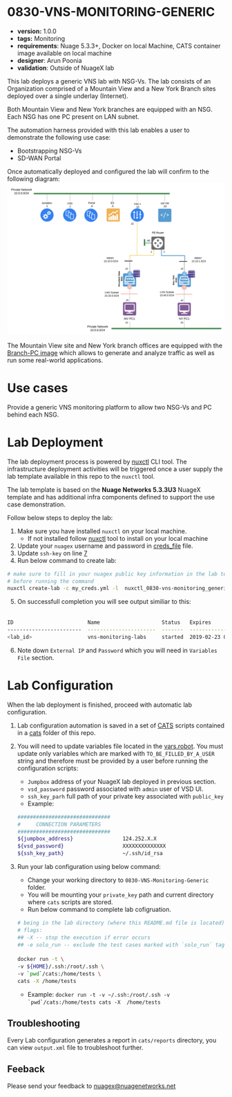 # 0830-VNS-MONITORING-GENERIC

* **version:** 1.0.0
* **tags:** Monitoring
* **requirements**: Nuage 5.3.3+, Docker on local Machine, CATS container image available on local machine
* **designer**: Arun Poonia
* **validation**: Outside of NuageX lab

This lab deploys a generic VNS lab with NSG-Vs. The lab consists of an Organization comprised of a Mountain View and a New York Branch sites deployed over a single underlay (Internet).

Both Mountain View and New York branches are equipped with an NSG. Each NSG has one PC present on LAN subnet.

The automation harness provided with this lab enables a user to demonstrate the following use case:

* Bootstrapping NSG-Vs
* SD-WAN Portal

Once automatically deployed and configured the lab will confirm to the following diagram:
![lab](./images/image.png)

The Mountain View site and New York branch offices are equipped with the [Branch-PC image](https://nuagenetworks.zendesk.com/hc/en-us/articles/360010244033) which allows to generate and analyze traffic as well as run some real-world applications.


# Use cases

Provide a generic VNS monitoring platform to allow two NSG-Vs and PC behind each NSG.

# Lab Deployment 

The lab deployment process is powered by [nuxctl](https://nuxctl.nuagex.io) CLI tool. The infrastructure deployment activities will be triggered once a user supply the lab template available in this repo to the `nuxctl` tool.

The lab template is based on the **Nuage Networks 5.3.3U3** NuageX template and has additional infra components defined to support the use case demonstration.

Follow below steps to deploy the lab:
1. Make sure you have installed `nuxctl` on your local machine. 
   - If not installed follow [nuxctl](https://nuxctl.nuagex.io) tool to install on your local machine
2. Update your `nuagex` username and password in [creds_file](./my_creds.yml) file.
3. Update `ssh-key` on line [7](./nuxctl_0830-vns-monitoring_generic.yml#L7)
4. Run below command to create lab: 
```bash
# make sure to fill in your nuagex public key information in the lab template
# before running the command
nuxctl create-lab -c my_creds.yml -l  nuxctl_0830-vns-monitoring_generic.yml --wait
```
5. On successfull completion you will see output similiar to this: 
```bash 

ID                        Name                    Status   Expires                 External IP      Password
------------------------  ----------------------  -------  ----------------------  ---------------  ----------------
<lab_id>                  vns-monitoring-labs     started  2019-02-23 00:31 (UTC)  XXXXXX           XXXXX
```
6. Note down `External IP` and `Password` which you will need in `Variables File` section. 


# Lab Configuration

When the lab deployment is finished, proceed with automatic lab configuration. 

1. Lab configuration automation is saved in a set of [CATS](http://cats-docs.nuageteam.net) scripts contained in a [cats](./cats/) folder of this repo.
2. You will need to update variables file located in the [vars.robot](./cats/vars.robot). You must update only variables which are marked with `TO_BE_FILLED_BY_A_USER` string and therefore must be provided by a user before running the configuration scripts: 
   - `Jumpbox` address of your NuageX lab deployed in previous section. 
   - `vsd_password` password associated with `admin` user of VSD UI. 
   - `ssh_key_parh` full path of your private key associated with `public_key` 
   - Example: 
    
    ```bash 
    ##############################
    #     CONNECTION PARAMETERS
    ##############################
    ${jumpbox_address}                124.252.X.X
    ${vsd_password}                   XXXXXXXXXXXXXX
    ${ssh_key_path}                   ~/.ssh/id_rsa
    ```

3. Run your lab configuration using below command: 
   - Change your working directory to `0830-VNS-Monitoring-Generic` folder. 
   - You will be mounting your `private_key` path and current directory where `cats` scripts are stored.
   - Run below command to complete lab cofigruation. 

   ```bash
   # being in the lab directory (where this README.md file is located)
   # flags:
   ## -X -- stop the execution if error occurs
   ## -e solo_run -- exclude the test cases marked with `solo_run` tag

   docker run -t \
   -v ${HOME}/.ssh:/root/.ssh \
   -v `pwd`/cats:/home/tests \
   cats -X /home/tests
   ```
   - Example: 
  ```docker run -t -v ~/.ssh:/root/.ssh -v `pwd`/cats:/home/tests cats -X  /home/tests```

## Troubleshooting 

Every Lab configuration generates a report in `cats/reports` directory, you can view `output.xml` file to troubleshoot further.


## Feeback 

Please send your feedback to nuagex@nuagenetworks.net
